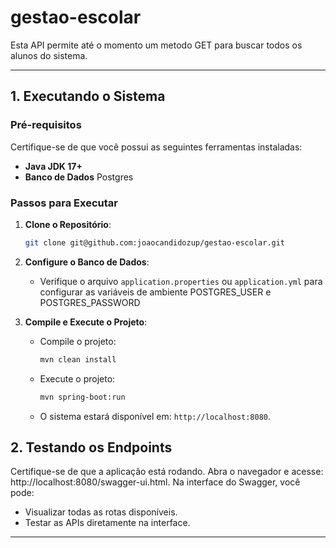 # gestao-escolar
Esta API permite até o momento um metodo GET para buscar todos os alunos do sistema.

---

## **1. Executando o Sistema**

### **Pré-requisitos**
Certifique-se de que você possui as seguintes ferramentas instaladas:
- **Java JDK 17+**
- **Banco de Dados** Postgres

### **Passos para Executar**

1. **Clone o Repositório**:
   ```bash
   git clone git@github.com:joaocandidozup/gestao-escolar.git

2. **Configure o Banco de Dados**:
    - Verifique o arquivo `application.properties` ou `application.yml` para configurar as variáveis de ambiente POSTGRES_USER e POSTGRES_PASSWORD

3. **Compile e Execute o Projeto**:
    - Compile o projeto:
      ```bash
      mvn clean install
      ```
    - Execute o projeto:
      ```bash
      mvn spring-boot:run
      ```
    - O sistema estará disponível em: `http://localhost:8080`.



## **2. Testando os Endpoints**

Certifique-se de que a aplicação está rodando. Abra o navegador e acesse: http://localhost:8080/swagger-ui.html.
Na interface do Swagger, você pode:

- Visualizar todas as rotas disponíveis.
- Testar as APIs diretamente na interface.

---
